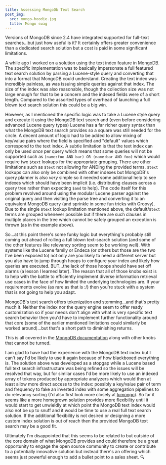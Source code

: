 ```yaml
---
title: Assessing MongoDb Text Search
post_img:
  src: mongo-hoodie.jpg
  title: Mongo swag
---
```


Versions of MongoDB since 2.4 have integrated supported for full-text
searches...but just how useful is it? It certainly offers greater
convenience than a dedicated search solution but a cost is paid in
some significant limitations.

<!--more-->

A while ago I worked on a solution using the text index feature in
MongoDB. The specific implementation was to basically impersonate a
full featured text search solution by parsing a Lucene-style query and
converting that into a format that MongoDB could understand. Creating
the text index was incredibly painless, as was issuing simple queries
against that index. The size of the index was also reasonable, though
the collection size was not large enough for that to be a concern and
the indexed fields were of a short length. Compared to the
assorted types of overhead of launching a full blown text search
solution this could be a big win.

However, as I mentioned the specific logic was to take a Lucene
style query and execute it using the MongoDB text search and (even
before considering advanced Lucene query types) Lucene
has a far richer query syntax than what the MongoDB text search
provides so a square was still needed for the circle. A
decent amount of logic had to be added to allow mixing of key/value
pairs where the field is specified and "default" values which
correspond to the text index. A subtle limitation is that the
text index can only be used _once_ per query which means that some
queries will not be supported such as `(name:foo AND bar) OR (name:bar
AND foo)` which would require two `$text` lookups for the appropriate
grouping. There are other limitations such as `$text` not allowing
for ANDing the provided terms.
`$text` lookups can also only be combined with other indexes
but MongoDB's query planner is also _very_ simple so it needed some
additional help to see indexes which should have been implicit
(i.e. distributing clauses across a query tree rather than expecting `$and`
to help). The code itself for this problem revolved around using the
modular Lucene parser against the original query and then visiting the
parse tree and converting it to an equivalent MongoDB query (and
sprinkle in some fun tricks with Groovy). Due to the single `$text`
lookup limitation mentioned above, the default/`$text` terms are
grouped whenever possible but if there are such clauses in multiple
places in the tree which cannot be safely grouped an exception is
thrown (as in the example above).

So...at this point there's some funky logic but everything's probably still
coming out ahead of rolling a full blown text-search solution (and
some of the other features like relevancy sorting  seem to be working
well). With systems like the Lucene family or Endeca (or others but
those are the two I've been exposed to) not only are you likely to
need a different server but you also have to jump through hoops to
configure your index and likely how queries are executed. BUT...the
lack of those hoops should have set off alarms (a lesson I learned
later). The reason that all of those knobs exist is to help with
the battle to efficiently implement diverse information retrieval use
cases in the face of how limited the underlying technologies are. If
your requirements evolve (as rare as that is :/) then you're stuck
with a system that is not going to help you adapt.

MongoDB's text search offers tokenization and stemming...and that's
pretty much it. Neither the index nor the query engine seem to offer
ready customization so if your needs don't align with what is very
specific text search behavior then you'd have to implement further
functionality around that core (some of the
earlier mentioned limitations could similarly be worked around)...but
that's a short path to diminishing returns.

This is all covered in the
[MongoDB documentation](https://docs.mongodb.com/master/core/index-text/)
along with other knobs that cannot be turned.

I am glad to have had the experience with the MongoDB text index but I
can't say I'd be likely to use it again because of how blackboxed
everything is. The solution above was developed as a stopgap while
a Lucene based full text search infrastructure  was being refined
so the issues will be resolved that
way, but for similar cases I'd be more likely to use an indexed array
of tokens produced by appropriate analyzers which would then at least allow more
direct access to the index: possibly a key/value pair of term and
frequency to fake an inverted index with some aggregation pipelines to
do relevancy sorting (I'd also first look more closely at
[lumongo](https://github.com/lumongo/lumongo)). So far it seems like
a more homegrown solution provides more flexibility until it
would start to get unwieldly at which point the MongoDB text index
would also not be up to snuff and it would be time to use a real
full text search solution. If the additional flexibility is not
desired or designing a more custom index solution is out of reach
then the provided MongoDB text search may be a good fit.

Ultimately I'm disappointed that this seems to be related to but
outside of the core domain of what MongoDB provides and could
therefore be a great opportunity to engage the open source community
to create or contribute to a potentially innovative solution but
instead there's an offering which seems just powerful enough to add a
bullet point to a sales sheet. :mag:
